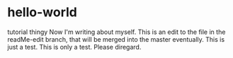 # hello-world
tutorial thingy
 Now I'm writing about myself. This is an edit to the file in the readMe-edit branch, that will be merged into the master eventually.
 This is just a test. This is only a test. Please diregard. 
